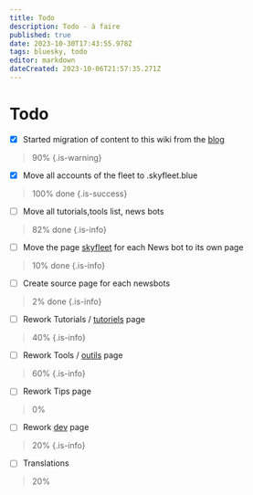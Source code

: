 ```yaml
---
title: Todo
description: Todo - à faire
published: true
date: 2023-10-30T17:43:55.978Z
tags: bluesky, todo
editor: markdown
dateCreated: 2023-10-06T21:57:35.271Z
---
```


# Todo
- [x] Started migration of content to this wiki from the [blog](https://blog.skyfleet.blue)
> 90%
{.is-warning}

- [x] Move all accounts of the fleet to .skyfleet.blue 
> 100% done
{.is-success}

- [ ] Move all tutorials,tools list, news bots 
> 82% done
{.is-info}

- [ ] Move the page [skyfleet](/fr/skyfleet) for each News bot to its own page
> 10% done
{.is-info}

- [ ] Create source page for each newsbots
> 2% done
{.is-info}

- [ ] Rework Tutorials / [tutoriels](/fr/tutoriels) page
> 40%
{.is-info}

- [ ] Rework Tools / [outils](/fr/outils) page
> 60%
{.is-info}

- [ ] Rework Tips page
> 0%
- [ ] Rework [dev](/fr/dev) page
> 20%
{.is-info}

- [ ] Translations
> 20%

